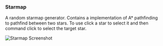 ### Starmap
A random starmap generator.
Contains a implementation of A* pathfinding to pathfind between two stars.
To use click a star to select it and then command click to select the target star.

![Starmap Screenshot](http://mcspider.oc.tc/files/Starmap.png)